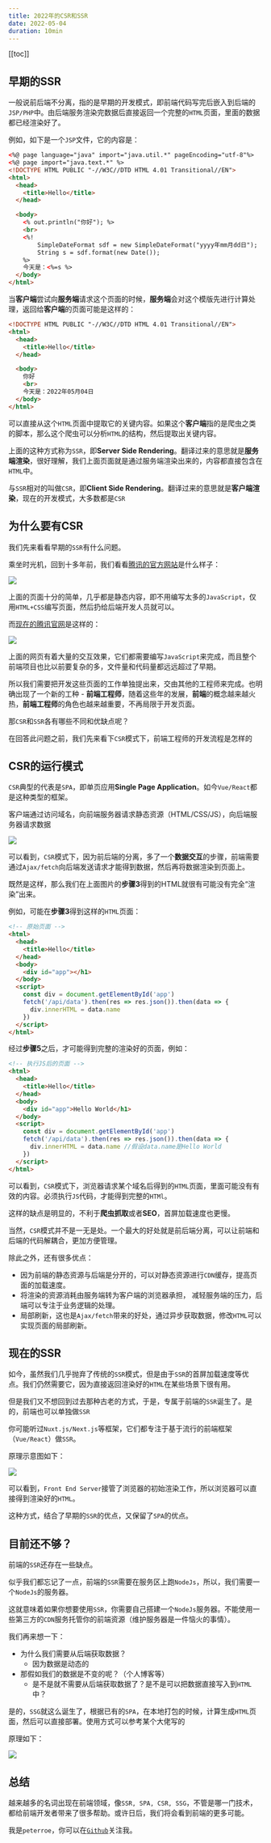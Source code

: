 ```yaml
---
title: 2022年的CSR和SSR
date: 2022-05-04
duration: 10min
---
```


[[toc]]

## 早期的SSR

一般说前后端不分离，指的是早期的开发模式，即前端代码写完后嵌入到后端的`JSP/PHP`中。由后端服务渲染完数据后直接返回一个完整的`HTML`页面，里面的数据都已经渲染好了。

例如，如下是一个`JSP`文件，它的内容是：

```html
<%@ page language="java" import="java.util.*" pageEncoding="utf-8"%>
<%@ page import="java.text.*" %>
<!DOCTYPE HTML PUBLIC "-//W3C//DTD HTML 4.01 Transitional//EN">
<html>
  <head>
    <title>Hello</title>
  </head>

  <body>
    <% out.println("你好"); %>
    <br>
    <%!
        SimpleDateFormat sdf = new SimpleDateFormat("yyyy年mm月dd日");
        String s = sdf.format(new Date());
    %>
    今天是：<%=s %>
  </body>
</html>
```

当**客户端**尝试向**服务端**请求这个页面的时候，**服务端**会对这个模版先进行计算处理，返回给**客户端**的页面可能是这样的：

```html
<!DOCTYPE HTML PUBLIC "-//W3C//DTD HTML 4.01 Transitional//EN">
<html>
  <head>
    <title>Hello</title>
  </head>

  <body>
    你好
    <br>
    今天是：2022年05月04日
  </body>
</html>
```

可以直接从这个`HTML`页面中提取它的关键内容。如果这个**客户端**指的是爬虫之类的脚本，那么这个爬虫可以分析`HTML`的结构，然后提取出关键内容。

上面的这种方式称为`SSR`，即**Server Side Rendering**。翻译过来的意思就是**服务端渲染**，很好理解，我们上面页面就是通过服务端渲染出来的，内容都直接包含在`HTML`中。

与`SSR`相对的叫做`CSR`，即**Client Side Rendering**。翻译过来的意思就是**客户端渲染**，现在的开发模式，大多数都是`CSR`

## 为什么要有CSR

我们先来看看早期的`SSR`有什么问题。

乘坐时光机，回到十多年前，我们看看[腾讯的官方网站](https://web.archive.org/web/20080912235819/http://www.tencent.com/zh-cn/index.shtml)是什么样子：

<img border rounded="~" src="https://img-blog.csdnimg.cn/9d8baa263421410a882531038698d7b1.png" />

上面的页面十分的简单，几乎都是静态内容，即不用编写太多的`JavaScript`，仅用`HTML+CSS`编写页面，然后扔给后端开发人员就可以。

而[现在的腾讯官网](https://www.tencent.com/zh-cn/)是这样的：

<img border rounded="~" src="https://img-blog.csdnimg.cn/b5927c1622ad4bba87dc0b6d559c1ce6.png" />

上面的网页有着大量的交互效果，它们都需要编写`JavaScript`来完成，而且整个前端项目也比以前要复杂的多，文件量和代码量都远远超过了早期。

所以我们需要把开发这些页面的工作单独提出来，交由其他的工程师来完成。也明确出现了一个新的工种 - **前端工程师**，随着这些年的发展，**前端**的概念越来越火热，**前端工程师**的角色也越来越重要，不再局限于开发页面。

那`CSR`和`SSR`各有哪些不同和优缺点呢？

在回答此问题之前，我们先来看下`CSR`模式下，前端工程师的开发流程是怎样的

## CSR的运行模式

`CSR`典型的代表是`SPA`，即单页应用**Single Page Application**。如今`Vue/React`都是这种类型的框架。

客户端通过访问域名，向前端服务器请求静态资源（HTML/CSS/JS），向后端服务器请求数据

<img border rounded="~" src="https://img-blog.csdnimg.cn/23130a5f679b45ef8c982adb5a5639c5.png" />

可以看到，`CSR`模式下，因为前后端的分离，多了一个**数据交互**的步骤，前端需要通过`Ajax/fetch`向后端发送请求才能得到数据，然后再将数据渲染到页面上。

既然是这样，那么我们在上面图片的**步骤3**得到的HTML就很有可能没有完全“渲染”出来。

例如，可能在**步骤3**得到这样的`HTML`页面：

```html
<!-- 原始页面 -->
<html>
  <head>
    <title>Hello</title>
  </head>
  <body>
    <div id="app"></h1>
  </body>
  <script>
    const div = document.getElementById('app')
    fetch('/api/data').then(res => res.json()).then(data => {
      div.innerHTML = data.name
    })
  </script>
</html>
```

经过**步骤5**之后，才可能得到完整的渲染好的页面，例如：

```html
<!-- 执行JS后的页面 -->
<html>
  <head>
    <title>Hello</title>
  </head>
  <body>
    <div id="app">Hello World</h1>
  </body>
  <script>
    const div = document.getElementById('app')
    fetch('/api/data').then(res => res.json()).then(data => {
      div.innerHTML = data.name //假设data.name是Hello World
    })
  </script>
</html>
```

可以看到，`CSR`模式下，浏览器请求某个域名后得到的`HTML`页面，里面可能没有有效的内容。必须执行`JS`代码，才能得到完整的`HTMl`。

这样的缺点是明显的，不利于**爬虫抓取**或者**SEO**，首屏加载速度也更慢。

当然，`CSR`模式并不是一无是处。一个最大的好处就是前后端分离，可以让前端和后端的代码解耦合，更加方便管理。

除此之外，还有很多优点：

* 因为前端的静态资源与后端是分开的，可以对静态资源进行`CDN`缓存，提高页面的加载速度。
* 将渲染的资源消耗由服务端转为客户端的浏览器承担，
减轻服务端的压力，后端可以专注于业务逻辑的处理。
* 局部刷新，这也是`Ajax/fetch`带来的好处，通过异步获取数据，修改`HTML`可以实现页面的局部刷新。

## 现在的SSR

如今，虽然我们几乎抛弃了传统的`SSR`模式，但是由于`SSR`的首屏加载速度等优点。我们仍然需要它，因为直接返回渲染好的`HTML`在某些场景下很有用。

但是我们又不想回到过去那种古老的方式，于是，专属于前端的`SSR`诞生了。是的，前端也可以单独做`SSR`

你可能听过`Nuxt.js/Next.js`等框架，它们都专注于基于流行的前端框架（`Vue/React`）做`SSR`。

原理示意图如下：

<img border rounded="~" src="https://img-blog.csdnimg.cn/11deb6ac7aae4993a6e3023686fa2014.png" />

可以看到，`Front End Server`接管了浏览器的初始渲染工作，所以浏览器可以直接得到渲染好的`HTML`。

这种方式，结合了早期的`SSR`的优点，又保留了`SPA`的优点。

## 目前还不够？

前端的`SSR`还存在一些缺点。

似乎我们都忘记了一点，前端的`SSR`需要在服务区上跑`NodeJs`，所以，我们需要一个`NodeJs`的服务器。

这就意味着如果你想要使用`SSR`，你需要自己搭建一个`NodeJs`服务器。不能使用一些第三方的`CDN`服务托管你的前端资源（维护服务器是一件恼火的事情）。

我们再来想一下：

* 为什么我们需要从后端获取数据？
  * 因为数据是动态的
* 那假如我们的数据是不变的呢？（个人博客等）
  * 是不是就不需要从后端获取数据了？是不是可以把数据直接写入到`HTML`中？

是的，`SSG`就这么诞生了，根据已有的`SPA`，在本地打包的时候，计算生成`HTML`页面，然后可以直接部署。使用方式可以参考某个大佬写的<GitHubLink repo="antfu/vite-ssg"/>

原理如下：

<img border rounded="~" src="https://img-blog.csdnimg.cn/8d54741de2234648aeec66d36158f1dd.png" />

## 总结

越来越多的名词出现在前端领域，像`SSR, SPA, CSR, SSG`，不管是哪一门技术，都给前端开发者带来了很多帮助。或许日后，我们将会看到前端的更多可能。

我是`peterroe`，你可以在[`Github`](https://github.com/peterroe)关注我。